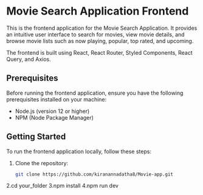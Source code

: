 # Movie Search Application Frontend

This is the frontend application for the Movie Search Application. It provides an intuitive user interface to search for movies, view movie details, and browse movie lists such as now playing, popular, top rated, and upcoming.

The frontend is built using React, React Router, Styled Components, React Query, and Axios.

## Prerequisites

Before running the frontend application, ensure you have the following prerequisites installed on your machine:

- Node.js (version 12 or higher)
- NPM (Node Package Manager)

## Getting Started

To run the frontend application locally, follow these steps:

1. Clone the repository:

   ```bash
   git clone https://github.com/kiranannadatha8/Movie-app.git

2.cd your_folder
3.npm install
4.npm run dev
